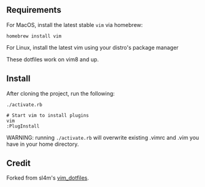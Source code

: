 ## Requirements

For MacOS, install the latest stable `vim` via homebrew:

    homebrew install vim

For Linux, install the latest vim using your distro's package manager

These dotfiles work on vim8 and up.

## Install

After cloning the project, run the following:

    ./activate.rb

    # Start vim to install plugins
    vim
    :PlugInstall

WARNING: running `./activate.rb` will overwrite existing .vimrc and .vim you
have in your home directory.

## Credit

Forked from sl4m's [vim_dotfiles](https://github.com/sl4m/vim_dotfiles).
